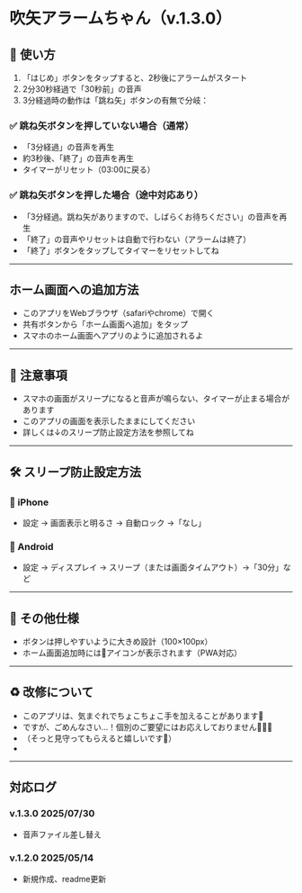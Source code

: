 # 吹矢アラームちゃん（v.1.3.0）

## 📱 使い方
1. 「はじめ」ボタンをタップすると、2秒後にアラームがスタート
2. 2分30秒経過で「30秒前」の音声
3. 3分経過時の動作は「跳ね矢」ボタンの有無で分岐：

### ✅ 跳ね矢ボタンを押していない場合（通常）
- 「3分経過」の音声を再生
- 約3秒後、「終了」の音声を再生
- タイマーがリセット（03:00に戻る）

### ✅ 跳ね矢ボタンを押した場合（途中対応あり）
- 「3分経過。跳ね矢がありますので、しばらくお待ちください」の音声を再生
- 「終了」の音声やリセットは自動で行わない（アラームは終了）
- 「終了」ボタンをタップしてタイマーをリセットしてね

---

## ホーム画面への追加方法
- このアプリをWebブラウザ（safariやchrome）で開く
- 共有ボタンから「ホーム画面へ追加」をタップ
- スマホのホーム画面へアプリのように追加されるよ

---

## 💬 注意事項
- スマホの画面がスリープになると音声が鳴らない、タイマーが止まる場合があります
- このアプリの画面を表示したままにしてください
- 詳しくは↓のスリープ防止設定方法を参照してね

---

## 🛠 スリープ防止設定方法

### 📱 iPhone
- 設定 → 画面表示と明るさ → 自動ロック →「なし」

### 📱 Android
- 設定 → ディスプレイ → スリープ（または画面タイムアウト）→「30分」など

---

## 🎯 その他仕様
- ボタンは押しやすいように大きめ設計（100×100px）
- ホーム画面追加時には🎯アイコンが表示されます（PWA対応）

---

## ♻️ 改修について
- このアプリは、気まぐれでちょこちょこ手を加えることがあります🐣
- ですが、ごめんなさい…！個別のご要望にはお応えしておりません🙇‍♀️💦
- （そっと見守ってもらえると嬉しいです🎯）
- 
---

## 対応ログ

### v.1.3.0 2025/07/30
- 音声ファイル差し替え

### v.1.2.0 2025/05/14
- 新規作成、readme更新
